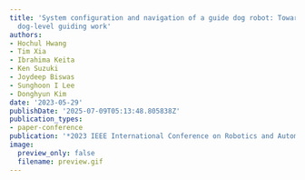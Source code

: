 ```yaml
---
title: 'System configuration and navigation of a guide dog robot: Toward animal guide
  dog-level guiding work'
authors:
- Hochul Hwang
- Tim Xia
- Ibrahima Keita
- Ken Suzuki
- Joydeep Biswas
- Sunghoon I Lee
- Donghyun Kim
date: '2023-05-29'
publishDate: '2025-07-09T05:13:48.805838Z'
publication_types:
- paper-conference
publication: '*2023 IEEE International Conference on Robotics and Automation (ICRA)*'
image:
  preview_only: false
  filename: preview.gif
---
```

